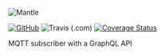 ![Mantle](https://res.cloudinary.com/jarautomation/image/upload/c_scale,w_200/v1624165394/logos/mantle_light.png)

[![GitHub](https://img.shields.io/github/license/joyja/mantle)](https://github.com/joyja/mantle/blob/master/LICENSE)
![Travis (.com)](https://img.shields.io/travis/com/joyja/mantle)
[![Coverage Status](https://coveralls.io/repos/github/joyja/mantle/badge.svg?branch=master&kill-cache=1)](https://coveralls.io/github/joyja/mantle?branch=master)

MQTT subscriber with a GraphQL API
